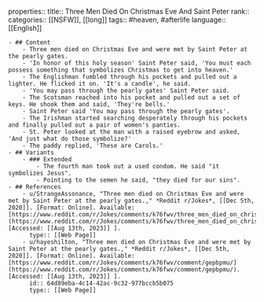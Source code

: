 properties::
title:: Three Men Died On Christmas Eve And Saint Peter
rank::
categories:: [[NSFW]], [[long]]
tags:: #heaven, #afterlife
language:: [[English]]

	- ## Content
		- Three men died on Christmas Eve and were met by Saint Peter at the pearly gates.
		- 'In honor of this holy season' Saint Peter said, 'You must each possess something that symbolizes Christmas to get into heaven.'
		- The Englishman fumbled through his pockets and pulled out a lighter. He flicked it on. 'It's a candle', he said.
		- 'You may pass through the pearly gates' Saint Peter said.
		- The Scotsman reached into his pocket and pulled out a set of keys. He shook them and said, 'They're bells.'
		- Saint Peter said 'You may pass through the pearly gates'.
		- The Irishman started searching desperately through his pockets and finally pulled out a pair of women's panties.
		- St. Peter looked at the man with a raised eyebrow and asked, 'And just what do those symbolize?'
		- The paddy replied, 'These are Carols.'
	- ## Variants
		- ### Extended
			- The fourth man took out a used condom. He said "it symbolizes Jesus".
			- Pointing to the semen he said, "they died for our sins".
	- ## References
		- u/StrangeAssonance, "Three men died on Christmas Eve and were met by Saint Peter at the pearly gates.," *Reddit r/Jokes*, [[Dec 5th, 2020]]. [Format: Online]. Available: [https://www.reddit.com/r/Jokes/comments/k76fwv/three_men_died_on_christmas_eve_and_were_met_by/](https://www.reddit.com/r/Jokes/comments/k76fwv/three_men_died_on_christmas_eve_and_were_met_by/). [Accessed: [[Aug 13th, 2023]] ].
		  type:: [[Web Page]]
		- u/hayeshilton, "Three men died on Christmas Eve and were met by Saint Peter at the pearly gates.," *Reddit r/Jokes*, [[Dec 5th, 2020]]. [Format: Online]. Available: [https://www.reddit.com/r/Jokes/comments/k76fwv/comment/gepbpmu/](https://www.reddit.com/r/Jokes/comments/k76fwv/comment/gepbpmu/). [Accessed: [[Aug 13th, 2023]] ].
		  id:: 64d89eba-4c14-42ac-9c32-977bccb5b075
		  type:: [[Web Page]]